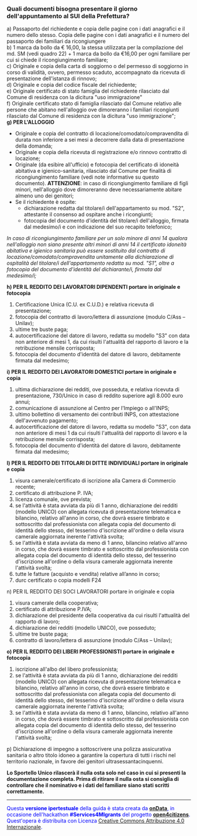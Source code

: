 ### Quali documenti bisogna presentare il giorno dell'appuntamento al SUI della Prefettura?

a)  Passaporto del richiedente e copia delle pagine con i dati anagrafici e il numero dello stesso. Copia delle pagine con i dati anagrafici e il numero del passaporto dei familiari da ricongiungere <br>
b)
1 marca da bollo da € 16,00, la stessa utilizzata per la compilazione
del md. SM (vedi quadro 22) + 1 marca da bollo da €16,00 per ogni
familiare per cui si chiede il ricongiungimento familiare;<br>
c) Originale e copia della carta di soggiorno o del permesso di soggiorno in
corso di validità, ovvero, permesso scaduto, accompagnato da ricevuta di
presentazione dell'istanza di rinnovo;<br>
d) Originale e copia del
codice fiscale del richiedente;<br>
e) Originale certificato di stato
famiglia del richiedente rilasciato dal Comune di
residenza con la dicitura "uso immigrazione"<br>
f) Originale certificato
stato di famiglia rilasciato dal Comune relativo alle persone che
abitano nell'alloggio ove dimoreranno i familiari ricongiunti rilasciato
dal Comune di residenza con la dicitura "uso immigrazione";<br> 
**g) PER L'ALLOGGIO**

- Originale e copia del contratto di locazione/comodato/compravendita di durata non inferiore a sei mesi a decorrere dalla data di presentazione della domanda;
- Originale e copia della ricevuta di registrazione e/o rinnovo contratto di
locazione;
- Originale (da esibire all'ufficio) e fotocopia del
certificato di idoneità abitativa e igienico-sanitaria, rilasciato dal
Comune per finalità di ricongiungimento familiare (vedi note informative
su questo documento). **ATTENZIONE**: in caso di ricongiungimento familiare
di figli minori, nell'alloggio dove dimoreranno deve necessariamente
abitare almeno uno dei genitori;
- Se il richiedente è ospite:
  - dichiarazione redatta dal titolare/i dell'appartamento su mod. "S2", attestante il consenso ad ospitare anche i ricongiunti;
  - fotocopia del documento d'identità del titolare/i dell'alloggio,
firmata dal medesimo/i e con indicazione del suo recapito telefonico;

*In caso di ricongiungimento familiare per un
solo minore di anni 14 qualora nell'alloggio non siano presente altri
minori di anni 14 il certificato idoneità abitativa e igienico sanitaria
può essere sostituito dal contratto di locazione/comodato/compravendita unitamente alla dichiarazione di ospitalità
del titolare/i dell'appartamento redatta su mod. "S1", oltre a fotocopia
del documento d'identità del dichiarante/i, firmata dal medesimo/i;*

**h) PER IL REDDITO DEI LAVORATORI DIPENDENTI portare in originale e fotocopia**

1. Certificazione Unica (C.U. ex C.U.D.) e relativa ricevuta di presentazione;
2. fotocopia del contratto di lavoro/lettera di assunzione (modulo C/Ass – Unilav);
3. ultime tre buste paga;
4. autocertificazione del datore di lavoro, redatta su modello "S3" con data non anteriore di mesi 1, da cui risulti l'attualità del rapporto di lavoro e la retribuzione mensile corrisposta;
5. fotocopia del documento d'identità del datore di lavoro, debitamente firmata dal medesimo;

**i) PER IL REDDITO DEI LAVORATORI DOMESTICI portare in originale e copia**

1. ultima dichiarazione dei redditi, ove posseduta, e relativa ricevuta di presentazione, 730/Unico in caso di reddito superiore agli 8.000 euro annui;
2. comunicazione di assunzione al Centro per l'Impiego o all'INPS;
3. ultimo bollettino di versamento dei contributi INPS, con attestazione dell'avvenuto pagamento;
4. autocertificazione del datore di lavoro, redatta su modello "S3", con data non anteriore di mesi 1 da cui risulti l'attualità del rapporto di lavoro e la retribuzione mensile corrisposta;
5. fotocopia del documento d'identità del datore di lavoro, debitamente firmata dal medesimo;

**l) PER IL REDDITO DEI TITOLARI DI DITTE INDIVIDUALI portare in
originale e copia**

1. visura camerale/certificato di iscrizione alla Camera di Commercio recente;
2. certificato di attribuzione P. IVA;
3. licenza comunale, ove prevista;
4. se l'attività è stata avviata da più di 1 anno, dichiarazione dei redditi (modello UNICO) con allegata ricevuta di presentazione telematica e bilancino, relativo all'anno in corso, che dovrà essere timbrato e sottoscritto dal professionista con allegata copia del documento di identità dello stesso, del tesserino d'iscrizione all'ordine o della visura camerale aggiornata inerente l'attività svolta;
5. se l'attività è stata avviata da meno di 1 anno, bilancino relativo all'anno in corso, che dovrà essere timbrato e sottoscritto dal professionista con allegata copia del documento di identità dello stesso, del tesserino d'iscrizione all'ordine o della visura camerale aggiornata inerente l'attività svolta;
6. tutte le fatture (acquisto e vendita) relative all’anno in corso;
7. durc certificato o copia modelli F24

n) PER IL REDDITO DEI SOCI LAVORATORI portare in originale e copia

1. visura camerale della cooperativa;
2. certificato di attribuzione P.IVA;
3. dichiarazione del presidente della cooperativa da cui risulti l'attualità del rapporto di lavoro;
4. dichiarazione dei redditi (modello UNICO), ove posseduto;
5. ultime tre buste paga; 
6. contratto di lavoro/lettera di assunzione (modulo C/Ass – Unilav);

**o) PER IL REDDITO DEI LIBERI PROFESSIONISTI portare in originale e
fotocopia** 

1. iscrizione all'albo del libero professionista;
2. se l'attività è stata avviata da più di 1 anno, dichiarazione dei redditi (modello UNICO) con allegata ricevuta di presentazione telematica e bilancino, relativo all'anno in corso, che dovrà essere timbrato e sottoscritto dal professionista con allegata copia del documento di identità dello stesso, del tesserino d'iscrizione all'ordine o della visura camerale aggiornata inerente l'attività svolta;
3. se l'attività è stata avviata da meno di 1 anno, bilancino, relativo all'anno in corso, che dovrà essere timbrato e sottoscritto dal professionista con allegata copia del documento di identità dello stesso, del tesserino d'iscrizione all'ordine o della visura camerale aggiornata inerente l'attività svolta;

p) Dichiarazione di impegno a sottoscrivere una polizza assicurativa sanitaria o altro titolo idoneo a garantire la copertura di tutti i rischi nel territorio nazionale, in favore dei genitori ultrasessantacinquenni.

**Lo Sportello Unico rilascerà il nulla osta solo nel caso in cui si presenti la documentazione completa. Prima di ritirare il nulla osta si consiglia di controllare che il nominativo e i dati del familiare siano stati scritti correttamente.**

---
<footer style="color:blue !important;">
<div id="about">
Questa <strong>versione ipertestuale</strong> della guida è stata creata da <a href="http://ondata.it/" target="_blank"><strong>onData</strong></a>, in occasione dell'hackathon <strong>#Services4MIgrants</strong> del progetto <a href="http://open4citizens.eu/" target="_blank"><strong>open4citizens</strong></a>.
</div>
<div id="licenza">
Quest'opera è distribuita con Licenza <a rel="license" href="http://creativecommons.org/licenses/by/4.0/">Creative Commons Attribuzione 4.0 Internazionale</a>.
</div>
</footer>